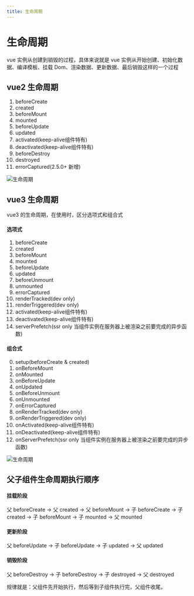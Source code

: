 ```yaml
---
title: 生命周期
---
```


# 生命周期

vue 实例从创建到销毁的过程，具体来说就是 vue 实例从开始创建、初始化数据、编译模板、挂载 Dom、渲染数据、更新数据、最后销毁这样的一个过程

## vue2 生命周期

1. beforeCreate
2. created
3. beforeMount
4. mounted
5. beforeUpdate
6. updated
7. activated(keep-alive组件特有)
8. deactivated(keep-alive组件特有)
9. beforeDestroy
10. destroyed
11. errorCaptured(2.5.0+ 新增)

![生命周期](/images/vue2_lifecycle.png)

## vue3 生命周期

vue3 的生命周期，在使用时，区分选项式和组合式

#### 选项式

1. beforeCreate
2. created
3. beforeMount
4. mounted
5. beforeUpdate
6. updated
7. beforeUnmount
8. unmounted
9. errorCaptured
10. renderTracked(dev only)
11. renderTriggered(dev only)
12. activated(keep-alive组件特有)
13. deactivated(keep-alive组件特有)
14. serverPrefetch(ssr only 当组件实例在服务器上被渲染之前要完成的异步函数)

#### 组合式

0. setup(beforeCreate & created)
1. onBeforeMount
2. onMounted
3. onBeforeUpdate
4. onUpdated
5. onBeforeUnmount
6. onUnmounted
7. onErrorCaptured
8. onRenderTracked(dev only)
9. onRenderTriggered(dev only)
10. onActivated(keep-alive组件特有)
11. onDeactivated(keep-alive组件特有)
12. onServerPrefetch(ssr only 当组件实例在服务器上被渲染之前要完成的异步函数)

![生命周期](/images/vue3_lifecycle.png)

## 父子组件生命周期执行顺序

#### 挂载阶段

父 beforeCreate -> 父 created -> 父 beforeMount -> 子 beforeCreate -> 子 created -> 子 beforeMount -> 子 mounted -> 父 mounted

#### 更新阶段

父 beforeUpdate -> 子 beforeUpdate -> 子 updated -> 父 updated

#### 销毁阶段

父 beforeDestroy -> 子 beforeDestroy -> 子 destroyed -> 父 destroyed

规律就是：父组件先开始执行，然后等到子组件执行完，父组件收尾。
